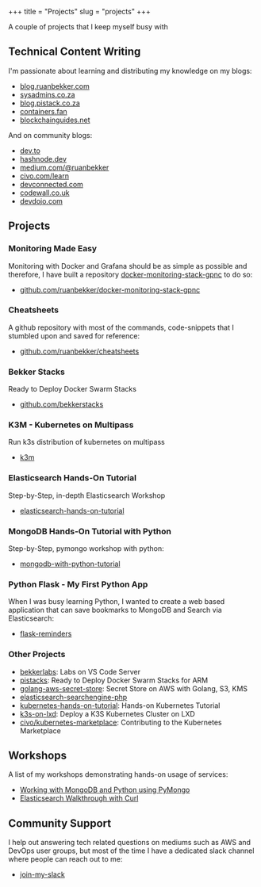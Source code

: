 +++
title = "Projects"
slug = "projects"
+++

A couple of projects that I keep myself busy with

## Technical Content Writing

I'm passionate about learning and distributing my knowledge on my blogs:

* [blog.ruanbekker.com](https://blog.ruanbekker.com?referral_source=ruan.dev)
* [sysadmins.co.za](https://sysadmins.co.za?referral_source=ruan.dev)
* [blog.pistack.co.za](https://blog.pistack.co.za?referral_source=ruan.dev)
* [containers.fan](https://containers.fan?referral_source=ruan.dev)
* [blockchainguides.net](https://blockchainguides.net?referral_source=ruan.dev)

And on community blogs:

* [dev.to](https://dev.to/ruanbekker)
* [hashnode.dev](https://hashnode.com/@ruanbekker)
* [medium.com/@ruanbekker](https://medium.com/@ruanbekker)
* [civo.com/learn](https://www.civo.com/learn/setup-a-3-node-docker-swarm)
* [devconnected.com](https://devconnected.com/author/ruan_bekker/)
* [codewall.co.uk](https://www.codewall.co.uk/author/ruanbekker/)
* [devdojo.com](https://devdojo.com/ruanbekker)

## Projects

### Monitoring Made Easy

Monitoring with Docker and Grafana should be as simple as possible and therefore, I have built a repository [docker-monitoring-stack-gpnc](https://github.com/ruanbekker/docker-monitoring-stack-gpnc) to do so:

- [github.com/ruanbekker/docker-monitoring-stack-gpnc](https://github.com/ruanbekker/docker-monitoring-stack-gpnc)

### Cheatsheets

A github repository with most of the commands, code-snippets that I stumbled upon and saved for reference:

- [github.com/ruanbekker/cheatsheets](https://github.com/ruanbekker/cheatsheets)

### Bekker Stacks

Ready to Deploy Docker Swarm Stacks

- [github.com/bekkerstacks](https://github.com/bekkerstacks)

### K3M - Kubernetes on Multipass

Run k3s distribution of kubernetes on multipass

- [k3m](https://github.com/ruanbekker/k3m)

### Elasticsearch Hands-On Tutorial

Step-by-Step, in-depth Elasticsearch Workshop

* [elasticsearch-hands-on-tutorial](https://github.com/ruanbekker/elasticsearch-demo)

### MongoDB Hands-On Tutorial with Python

Step-by-Step, pymongo workshop with python:

* [mongodb-with-python-tutorial](https://github.com/ruanbekker/mongodb-with-python-tutorial)

### Python Flask - My First Python App

When I was busy learning Python, I wanted to create a web based application that can save bookmarks to MongoDB and Search via Elasticsearch:

* [flask-reminders](https://github.com/ruanbekker/flask-reminders)

### Other Projects

* [bekkerlabs](https://github.com/ruanbekker/docker-vscode-server): Labs on VS Code Server
* [pistacks](https://github.com/pistacks?tab=repositories): Ready to Deploy Docker Swarm Stacks for ARM
* [golang-aws-secret-store](https://github.com/ruanbekker/golang-aws-secret-store): Secret Store on AWS with Golang, S3, KMS
* [elasticsearch-searchengine-php](https://gitlab.com/rbekker87/searchengine-php-es)
* [kubernetes-hands-on-tutorial](https://github.com/ruanbekker/kubernetes-hands-on-demo): Hands-on Kubernetes Tutorial
* [k3s-on-lxd](https://github.com/ruanbekker/k3s-on-lxd): Deploy a K3S Kubernetes Cluster on LXD
* [civo/kubernetes-marketplace](https://github.com/civo/kubernetes-marketplace): Contributing to the Kubernetes Marketplace

## Workshops

A list of my workshops demonstrating hands-on usage of services:

* [Working with MongoDB and Python using PyMongo](https://github.com/ruanbekker/mongodb-with-python-tutorial)
* [Elasticsearch Walkthrough with Curl](https://github.com/ruanbekker/elasticsearch-demo)

## Community Support

I help out answering tech related questions on mediums such as AWS and DevOps user groups, but most of the time I have a dedicated slack channel where people can reach out to me:

* [join-my-slack](https://linux-hackers-slack.herokuapp.com)

